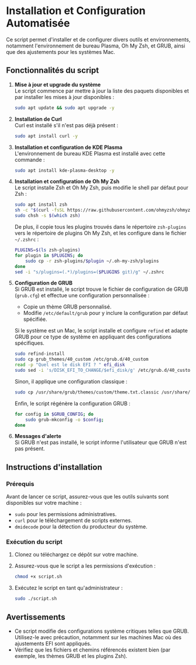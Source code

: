 
# Installation et Configuration Automatisée

Ce script permet d'installer et de configurer divers outils et environnements, notamment l'environnement de bureau Plasma, Oh My Zsh, et GRUB, ainsi que des ajustements pour les systèmes Mac.

## Fonctionnalités du script

1. **Mise à jour et upgrade du système**  
   Le script commence par mettre à jour la liste des paquets disponibles et par installer les mises à jour disponibles :

   ```bash
   sudo apt update && sudo apt upgrade -y
   ```

2. **Installation de Curl**  
   Curl est installé s'il n'est pas déjà présent :

   ```bash
   sudo apt install curl -y
   ```

3. **Installation et configuration de KDE Plasma**  
   L'environnement de bureau KDE Plasma est installé avec cette commande :

   ```bash
   sudo apt install kde-plasma-desktop -y
   ```

4. **Installation et configuration de Oh My Zsh**  
   Le script installe Zsh et Oh My Zsh, puis modifie le shell par défaut pour Zsh :

   ```bash
   sudo apt install zsh
   sh -c "$(curl -fsSL https://raw.githubusercontent.com/ohmyzsh/ohmyzsh/master/tools/install.sh)"
   sudo chsh -s $(which zsh)
   ```

   De plus, il copie tous les plugins trouvés dans le répertoire `zsh-plugins` vers le répertoire de plugins Oh My Zsh, et les configure dans le fichier `~/.zshrc` :

   ```bash
   PLUGINS=$(ls zsh-plugins)
   for plugin in $PLUGINS; do
       sudo cp -r zsh-plugins/$plugin ~/.oh-my-zsh/plugins
   done
   sed -i "s/plugins=(.*)/plugins=($PLUGINS git)/g" ~/.zshrc
   ```

5. **Configuration de GRUB**  
   Si GRUB est installé, le script trouve le fichier de configuration de GRUB (`grub.cfg`) et effectue une configuration personnalisée :

   - Copie un thème GRUB personnalisé.
   - Modifie `/etc/default/grub` pour y inclure la configuration par défaut spécifiée.
   
   Si le système est un Mac, le script installe et configure `refind` et adapte GRUB pour ce type de système en appliquant des configurations spécifiques.

   ```bash
   sudo refind-install
   sudo cp grub_themes/40_custom /etc/grub.d/40_custom
   read -p "Quel est le disk EFI ? " efi_disk
   sudo sed -i 's/DISK_EFI_TO_CHANGE/$efi_disk/g' /etc/grub.d/40_custom
   ```

   Sinon, il applique une configuration classique :

   ```bash
   sudo cp /usr/share/grub/themes/custom/theme.txt.classic /usr/share/grub/themes/custom/theme.txt
   ```

   Enfin, le script régénère la configuration GRUB :

   ```bash
   for config in $GRUB_CONFIG; do
       sudo grub-mkconfig -o $config;
   done
   ```

6. **Messages d'alerte**  
   Si GRUB n'est pas installé, le script informe l'utilisateur que GRUB n'est pas présent.

## Instructions d'installation

### Prérequis

Avant de lancer ce script, assurez-vous que les outils suivants sont disponibles sur votre machine :

- `sudo` pour les permissions administratives.
- `curl` pour le téléchargement de scripts externes.
- `dmidecode` pour la détection du producteur du système.

### Exécution du script

1. Clonez ou téléchargez ce dépôt sur votre machine.
2. Assurez-vous que le script a les permissions d'exécution :

   ```bash
   chmod +x script.sh
   ```

3. Exécutez le script en tant qu'administrateur :

   ```bash
   sudo ./script.sh
   ```

## Avertissements

- Ce script modifie des configurations système critiques telles que GRUB. Utilisez-le avec précaution, notamment sur les machines Mac où des ajustements EFI sont appliqués.
- Vérifiez que les fichiers et chemins référencés existent bien (par exemple, les thèmes GRUB et les plugins Zsh).

